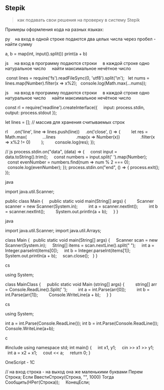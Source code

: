 ## Stepik  

> как подавать свои решения на проверку в систему Stepik  

Примеры оформления кода на разных языках:  

py
   на вход в одной строке подаются два целых числа через пробел - найти сумму

a, b = map(int, input().split())
print(a + b)



js
    на вход в программу подаются строки
    в каждой строке одно натуральное число
    найти максимальное нечётное число

 const lines = require('fs').readFileSync(0, 'utf8').split('\n');
  let nums = lines.map(Number).filter(x => x%2);
  console.log(Math.max(...nums));

js
    на вход в программу подаются строки
    в каждой строке одно натуральное число
    найти максимальное нечётное число

const rl = require('readline').createInterface({
    input: process.stdin,
    output: process.stdout
});

let lines = []; // массив для хранения считываемых строк

rl
    .on('line', line => lines.push(line))
    .on('close', () => {
        let res = Math.max(
            ...lines
                .map(x => Number(x))
                .filter(x => x%2 != 0)
        );
        console.log(res);
}); 



// js
process.stdin.on("data", (data) => {
    const input = data.toString().trim();
    const numbers = input.split(' ').map(Number);
    const evenNumber = numbers.find(num => num % 2 === 0);
    console.log(evenNumber);
});
process.stdin.on("end", () => { process.exit(); });



java

import java.util.Scanner;

public class Main {
    public static void main(String[] args) {
        Scanner scanner = new Scanner(System.in);
        int a = scanner.nextInt();
        int b = scanner.nextInt();
        System.out.println(a + b);
    }
}

java

import java.util.Scanner;
import java.util.Arrays;

class Main {
  public static void main(String[] args) {
    Scanner scan = new Scanner(System.in);
    String[] items = scan.nextLine().split(" ");
    int a = Integer.parseInt(items[0]);
    int b = Integer.parseInt(items[1]);
    System.out.println(a + b);
    scan.close();
  }
}


cs

using System;

class MainClass {
    public static void Main (string[] args) {
        string[] arr = Console.ReadLine().Split(' ');
        int a = int.Parse(arr[0]);
        int b = int.Parse(arr[1]);
        Console.WriteLine(a + b);
    }
}


cs

using System;

int a = int.Parse(Console.ReadLine());
int b = int.Parse(Console.ReadLine());
Console.WriteLine(a+b);



c

#include <iostream>
using namespace std;
int main() {
    int x1, y1;
    cin >> x1 >> y1;
    int a = x2 + x1;
    cout << a;
    return 0;
}



OneScript - 1C

// на вход строка - на выход она же маленькими буквами
Перем Строка;
Если ВвестиСтроку(Строка, "", 1000) Тогда
    Сообщить(НРег(Строка));
    КонецЕсли;